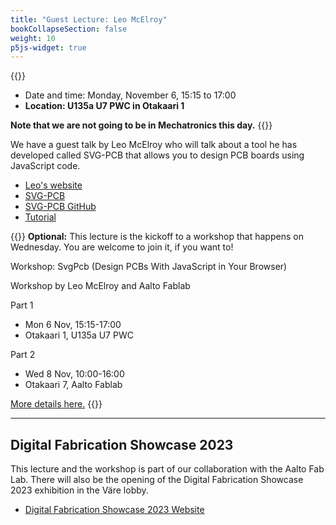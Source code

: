 ```yaml
---
title: "Guest Lecture: Leo McElroy"
bookCollapseSection: false
weight: 10
p5js-widget: true
---
```


{{<hint info>}}
- Date and time: Monday, November 6, 15:15 to 17:00
- **Location: U135a U7 PWC in Otakaari 1**

**Note that we are not going to be in Mechatronics this day.**
{{</hint>}}

We have a guest talk by Leo McElroy who will talk about a tool he has developed called SVG-PCB that allows you to design PCB boards using JavaScript code.

- [Leo's website](https://leomcelroy.com/)
- [SVG-PCB](https://leomcelroy.com/svg-pcb-website/#/home)
- [SVG-PCB GitHub](https://github.com/leomcelroy/svg-pcb)
- [Tutorial](https://github.com/leomcelroy/svg-pcb/blob/main/DOCS/TUTORIAL.md#svg-pcb)

{{<hint info>}}
**Optional:** This lecture is the kickoff to a workshop that happens on Wednesday. You are welcome to join it, if you want to!

Workshop: SvgPcb (Design PCBs With JavaScript in Your Browser)

Workshop by Leo McElroy and Aalto Fablab

Part 1
- Mon 6 Nov, 15:15-17:00
- Otakaari 1, U135a U7 PWC

Part 2
- Wed 8 Nov, 10:00-16:00
- Otakaari 7, Aalto Fablab

[More details here.](https://dfs2023.aalto.fi/)
{{</hint>}}

--- 

## Digital Fabrication Showcase 2023

This lecture and the workshop is part of our collaboration with the Aalto Fab Lab. There will also be the opening of the Digital Fabrication Showcase 2023 exhibition in the Väre lobby.

- [Digital Fabrication Showcase 2023 Website](https://dfs2023.aalto.fi/)
